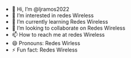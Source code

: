 - 👋 Hi, I’m @ljramos2022
- 👀 I’m interested in redes Wireless
- 🌱 I’m currently learning Redes Wireless
- 💞️ I’m looking to collaborate on Redes Wireless
- 📫 How to reach me at redes Wireless
- 😄 Pronouns: Redes Wirless
- ⚡ Fun fact: Redes Wireless

<!---
ljramos2022/ljramos2022 is a ✨ special ✨ repository because its `README.md` (this file) appears on your GitHub profile.
You can click the Preview link to take a look at your changes.
--->
